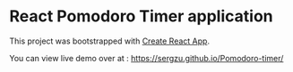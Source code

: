 # React Pomodoro Timer application

This project was bootstrapped with [Create React App](https://github.com/facebook/create-react-app).

You can view live demo over at : https://sergzu.github.io/Pomodoro-timer/


